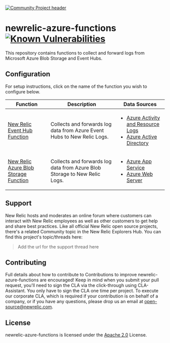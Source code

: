 [![Community Project header](https://github.com/newrelic/open-source-office/raw/master/examples/categories/images/Community_Project.png)](https://github.com/newrelic/open-source-office/blob/master/examples/categories/index.md#community-project)

# newrelic-azure-functions [![Known Vulnerabilities](https://snyk.io/test/github/newrelic-experimental/newrelic-azure-functions/badge.svg?targetFile=package.json)](https://snyk.io/test/github/newrelic-experimental/newrelic-azure-functions?targetFile=package.json)

This repository contains functions to collect and forward logs from Microsoft Azure Blob Storage and Event Hubs.

## Configuration

For setup instructions, click on the name of the function you wish to configure below.

 | Function | Description | Data Sources |
| -------------| ----------- | -------------- |
|[New Relic Event Hub Function](EventHub)| Collects and forwards log data from Azure Event Hubs to New Relic Logs. | <ul><li>[Azure Activity and Resource Logs](https://docs.microsoft.com/en-us/azure/azure-monitor/platform/resource-logs-stream-event-hubs)</li><li>[Azure Active Directory](https://docs.microsoft.com/en-us/azure/active-directory/reports-monitoring/tutorial-azure-monitor-stream-logs-to-event-hub)</li></ul>|
|[New Relic Azure Blob Storage Function](BlobForwarder) | Collects and forwards log data from Azure Blob Storage to New Relic Logs.| <ul><li>[Azure App Service](https://docs.microsoft.com/en-us/azure/app-service/troubleshoot-diagnostic-logs#enable-application-logging-windows)</li><li>[Azure Web Server](https://docs.microsoft.com/en-us/azure/app-service/troubleshoot-diagnostic-logs#enable-web-server-logging)</li></ul> |

## Support

New Relic hosts and moderates an online forum where customers can interact with New Relic employees as well as other customers to get help and share best practices. Like all official New Relic open source projects, there's a related Community topic in the New Relic Explorers Hub. You can find this project's topic/threads here:

>Add the url for the support thread here

## Contributing
Full details about how to contribute to
Contributions to improve newrelic-azure-functions are encouraged! Keep in mind when you submit your pull request, you'll need to sign the CLA via the click-through using CLA-Assistant. You only have to sign the CLA one time per project.
To execute our corporate CLA, which is required if your contribution is on behalf of a company, or if you have any questions, please drop us an email at open-source@newrelic.com.

## License
newrelic-azure-functions is licensed under the [Apache 2.0](http://apache.org/licenses/LICENSE-2.0.txt) License.
